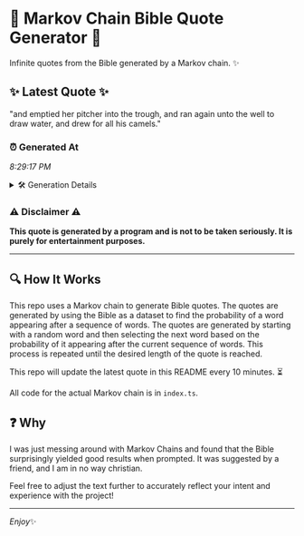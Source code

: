 # 📖 Markov Chain Bible Quote Generator 📖

Infinite quotes from the Bible generated by a Markov chain. ✨

## ✨ Latest Quote ✨
"and emptied her pitcher into the trough, and ran again unto the well to draw water, and drew for all his camels."

### ⏰ Generated At
*8:29:17 PM*

<details>
    <summary>🛠️ Generation Details</summary>
    <p>
        <strong>🌱 Seed:</strong> and<br>
        <strong>🔄 Iterations:</strong> 21<br>
        <strong>📜 Context History:</strong><br>[ and ]: emptied<br>[ and, emptied ]: her<br>[ and, emptied, her ]: pitcher<br>[ and, emptied, her, pitcher ]: into<br>[ and, emptied, her, pitcher, into ]: the<br>[ and, emptied, her, pitcher, into, the ]: trough,<br>[ emptied, her, pitcher, into, the, trough, ]: and<br>[ her, pitcher, into, the, trough,, and ]: ran<br>[ pitcher, into, the, trough,, and, ran ]: again<br>[ into, the, trough,, and, ran, again ]: unto<br>[ the, trough,, and, ran, again, unto ]: the<br>[ trough,, and, ran, again, unto, the ]: well<br>[ and, ran, again, unto, the, well ]: to<br>[ ran, again, unto, the, well, to ]: draw<br>[ again, unto, the, well, to, draw ]: water,<br>[ unto, the, well, to, draw, water, ]: and<br>[ the, well, to, draw, water,, and ]: drew<br>[ well, to, draw, water,, and, drew ]: for<br>[ to, draw, water,, and, drew, for ]: all<br>[ draw, water,, and, drew, for, all ]: his<br>[ water,, and, drew, for, all, his ]: camels.<br>
    </p>
</details>

### ⚠️ Disclaimer ⚠️
**This quote is generated by a program and is not to be taken seriously. It is purely for entertainment purposes.**

---

## 🔍 How It Works

This repo uses a Markov chain to generate Bible quotes. The quotes are generated by using the Bible as a dataset to find the probability of a word appearing after a sequence of words. The quotes are generated by starting with a random word and then selecting the next word based on the probability of it appearing after the current sequence of words. This process is repeated until the desired length of the quote is reached.

This repo will update the latest quote in this README every 10 minutes. ⏳

All code for the actual Markov chain is in `index.ts`.

## ❓ Why

I was just messing around with Markov Chains and found that the Bible surprisingly yielded good results when prompted. 
It was suggested by a friend, and I am in no way christian.

Feel free to adjust the text further to accurately reflect your intent and experience with the project!

---

*Enjoy*✨
